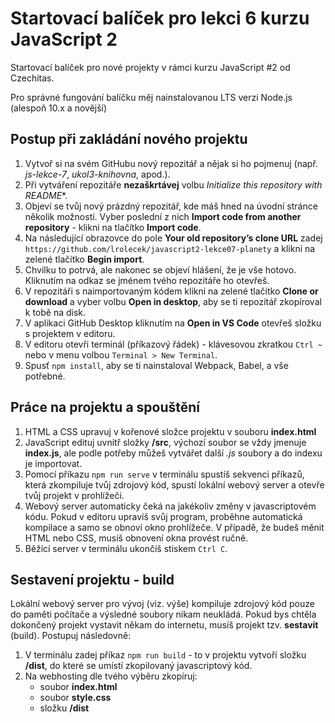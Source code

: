 # Startovací balíček pro lekci 6 kurzu JavaScript 2

Startovací balíček pro nové projekty v rámci kurzu JavaScript #2 od Czechitas.

Pro správné fungování balíčku měj nainstalovanou LTS verzi Node.js (alespoň 10.x a novější)

## Postup při zakládání nového projektu

1. Vytvoř si na svém GitHubu nový repozitář a nějak si ho pojmenuj (např. *js-lekce-7*, *ukol3-knihovna*, apod.).
2. Při vytváření repozitáře **nezaškrtávej** volbu *Initialize this repository with README**.
3. Objeví se tvůj nový prázdný repozitář, kde máš hned na úvodní stránce několik možností. Vyber poslední z nich **Import code from another repository** - klikni na tlačítko **Import code**.
4. Na následující obrazovce do pole **Your old repository’s clone URL** zadej `https://github.com/lrolecek/javascript2-lekce07-planety` a klikni na zelené tlačítko **Begin import**.
5. Chvilku to potrvá, ale nakonec se objeví hlášení, že je vše hotovo. Kliknutím na odkaz se jménem tvého repozitáře ho otevřeš.
6. V repozitáři s naimportovaným kódem klikni na zelené tlačítko **Clone or download** a vyber volbu **Open in desktop**, aby se ti repozitář zkopíroval k tobě na disk.
7. V aplikaci GitHub Desktop kliknutím na **Open in VS Code** otevřeš složku s projektem v editoru.
8. V editoru otevři terminál (příkazový řádek) - klávesovou zkratkou `Ctrl ~` nebo v menu volbou `Terminal > New Terminal`.
9. Spusť `npm install`, aby se ti nainstaloval Webpack, Babel, a vše potřebné.

## Práce na projektu a spouštění

1. HTML a CSS upravuj v kořenové složce projektu v souboru **index.html**
2. JavaScript edituj uvnitř složky **/src**, výchozí soubor se vždy jmenuje **index.js**, ale podle potřeby můžeš vytvářet další *.js* soubory a do indexu je importovat.
3. Pomocí příkazu `npm run serve` v terminálu spustíš sekvenci příkazů, která zkompiluje tvůj zdrojový kód, spustí lokální webový server a otevře tvůj projekt v prohlížeči.
4. Webový server automaticky čeká na jakékoliv změny v javascriptovém kódu. Pokud v editoru upravíš svůj program, proběhne automatická kompilace a samo se obnoví okno prohlížeče. V případě, že budeš měnit HTML nebo CSS, musíš obnovení okna provést ručně.
5. Běžící server v terminálu ukončíš stiskem `Ctrl C`.

## Sestavení projektu - build

Lokální webový server pro vývoj (viz. výše) kompiluje zdrojový kód pouze do paměti počítače a výsledné soubory nikam neukládá. Pokud bys chtěla dokončený projekt vystavit někam do internetu, musíš projekt tzv. **sestavit** (build). Postupuj následovně:

1. V terminálu zadej příkaz `npm run build` - to v projektu vytvoří složku **/dist**, do které se umístí zkopilovaný javascriptový kód.
2. Na webhosting dle tvého výběru zkopíruj:
   - soubor **index.html**
   - soubor **style.css**
   - složku **/dist**
